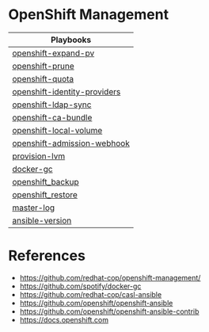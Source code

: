 # OpenShift Management


|Playbooks                                               |
|--------------------------------------------------------|
|[openshift-expand-pv](./playbooks/openshift-expand-pv/README.md)|
|[openshift-prune](./playbooks/openshift-prune/README.md)|
|[openshift-quota](./playbooks/openshift-quota/README.md)|
|[openshift-identity-providers](./playbooks/openshift-identity-providers/README.md)|
|[openshift-ldap-sync](./playbooks/openshift-ldap-sync/README.md)|
|[openshift-ca-bundle](./playbooks/openshift-ca-bundle/README.md)|
|[openshift-local-volume](./playbooks/openshift-local-volume/README.md)|
|[openshift-admission-webhook](./playbooks/openshift-admission-webhook/README.md)|
|[provision-lvm](./playbooks/provision-lvm/README.md)|
|[docker-gc](./playbooks/docker-gc/README.md)|
|[openshift_backup](playbooks/openshift-backup/README.md)|
|[openshift_restore](playbooks/openshift-restore/README.md)|
|[master-log](playbooks/master-log/README.md)|
|[ansible-version](playbooks/ansible-version/README.md)|

# References

* https://github.com/redhat-cop/openshift-management/
* https://github.com/spotify/docker-gc
* https://github.com/redhat-cop/casl-ansible
* https://github.com/openshift/openshift-ansible
* https://github.com/openshift/openshift-ansible-contrib
* https://docs.openshift.com
